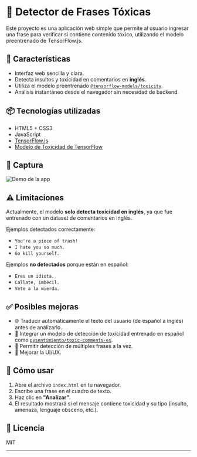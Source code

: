 # 🧠 Detector de Frases Tóxicas

Este proyecto es una aplicación web simple que permite al usuario ingresar una frase para verificar si contiene contenido tóxico, utilizando el modelo preentrenado de TensorFlow.js.

## 🚀 Características

- Interfaz web sencilla y clara.
- Detecta insultos y toxicidad en comentarios en **inglés**.
- Utiliza el modelo preentrenado [`@tensorflow-models/toxicity`](https://github.com/tensorflow/tfjs-models/tree/master/toxicity).
- Análisis instantáneo desde el navegador sin necesidad de backend.

## 📦 Tecnologías utilizadas

- HTML5 + CSS3
- JavaScript
- [TensorFlow.js](https://www.tensorflow.org/js)
- [Modelo de Toxicidad de TensorFlow](https://github.com/tensorflow/tfjs-models/tree/master/toxicity)

## 📸 Captura

![Demo de la app](demo.gif)

## ⚠️ Limitaciones

Actualmente, el modelo **solo detecta toxicidad en inglés**, ya que fue entrenado con un dataset de comentarios en inglés.

Ejemplos detectados correctamente:

- `You're a piece of trash!`
- `I hate you so much.`
- `Go kill yourself.`

Ejemplos **no detectados** porque están en español:

- `Eres un idiota.`
- `Callate, imbécil.`
- `Vete a la mierda.`

## ✅ Posibles mejoras

- 🌐 Traducir automáticamente el texto del usuario (de español a inglés) antes de analizarlo.
- 🧠 Integrar un modelo de detección de toxicidad entrenado en español como [`pysentimiento/toxic-comments-es`](https://huggingface.co/pysentimiento/toxic-comments-es).
- 🔁 Permitir detección de múltiples frases a la vez.
- 🎨 Mejorar la UI/UX.

## 🧪 Cómo usar

1. Abre el archivo `index.html` en tu navegador.
2. Escribe una frase en el cuadro de texto.
3. Haz clic en **"Analizar"**.
4. El resultado mostrará si el mensaje contiene toxicidad y su tipo (insulto, amenaza, lenguaje obsceno, etc.).

## 📄 Licencia

MIT

---


